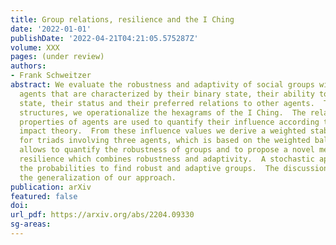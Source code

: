 ```yaml
---
title: Group relations, resilience and the I Ching
date: '2022-01-01'
publishDate: '2022-04-21T04:21:05.575287Z'
volume: XXX
pages: (under review)
authors:
- Frank Schweitzer
abstract: We evaluate the robustness and adaptivity of social groups with heterogeneous
  agents that are characterized by their binary state, their ability to change this
  state, their status and their preferred relations to other agents.  To define group
  structures, we operationalize the hexagrams of the I Ching.  The relations and
  properties of agents are used to quantify their influence according to the social
  impact theory.  From these influence values we derive a weighted stability measure
  for triads involving three agents, which is based on the weighted balance theory.  It
  allows to quantify the robustness of groups and to propose a novel measure for group
  resilience which combines robustness and adaptivity.  A stochastic approach determines
  the probabilities to find robust and adaptive groups.  The discussion focuses on
  the generalization of our approach.
publication: arXiv
featured: false
doi: 
url_pdf: https://arxiv.org/abs/2204.09330
sg-areas:
---
```

